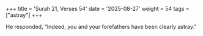 +++
title = 'Surah 21, Verses 54'
date = '2025-08-27'
weight = 54
tags = ["astray"]
+++

He responded, “Indeed, you and your forefathers have been clearly astray.”